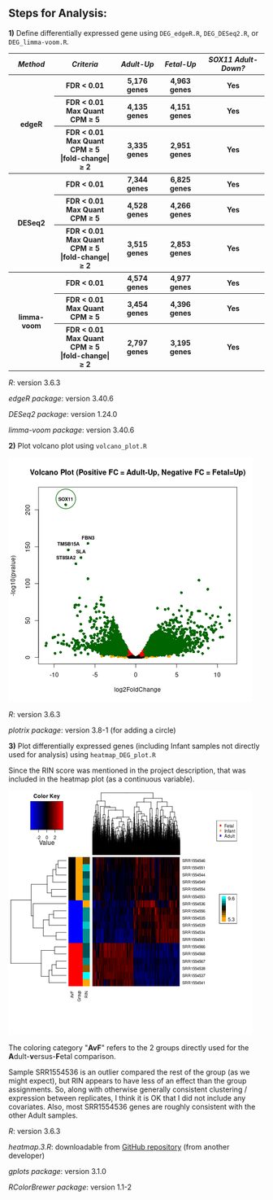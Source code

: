 ## Steps for Analysis:

**1)** Define differentially expressed gene using `DEG_edgeR.R`, `DEG_DESeq2.R`, or `DEG_limma-voom.R`.

<table>
  <tbody>
    <tr>
      <th align="center"><b><i>Method</i></b></th>
      <th align="center"><b><i>Criteria</i></b></th>
	  <th align="center"><b><i>Adult-Up</i></b></th>
	  <th align="center"><b><i>Fetal-Up</i></b></th>
	  <th align="center"><b><i>SOX11 Adult-Down?</i></b></th>
    </tr>
     <tr>
      <th align="center" rowspan="3">edgeR</th>
      <th align="center">FDR &lt; 0.01</th>
	  <th align="center">5,176 genes</th>
	  <th align="center">4,963 genes</th>
	  <th align="center">Yes</th>
    </tr>
     <tr>
	  <th align="center">FDR &lt; 0.01<br>Max Quant CPM &ge; 5</th>
	  <th align="center">4,135 genes</th>
	  <th align="center">4,151 genes</th>
	  <th align="center">Yes</th>
    </tr>
     <tr>
	  <th align="center">FDR &lt; 0.01<br>Max Quant CPM &ge; 5<br>|fold-change| &ge; 2</th>
	  <th align="center">3,335 genes</th>
	  <th align="center">2,951 genes</th>
	  <th align="center">Yes</th>
    </tr>
     <tr>
      <th align="center" rowspan="3">DESeq2</th>
      <th align="center">FDR &lt; 0.01</th>
	  <th align="center">7,344 genes</th>
	  <th align="center">6,825 genes</th>
	  <th align="center">Yes</th>
    </tr>
     <tr>
	  <th align="center">FDR &lt; 0.01<br>Max Quant CPM &ge; 5</th>
	  <th align="center">4,528 genes</th>
	  <th align="center">4,266 genes</th>
	  <th align="center">Yes</th>
    </tr>
     <tr>
	  <th align="center">FDR &lt; 0.01<br>Max Quant CPM &ge; 5<br>|fold-change| &ge; 2</th>
	  <th align="center">3,515 genes</th>
	  <th align="center">2,853 genes</th>
	  <th align="center">Yes</th>
    </tr>
     <tr>
      <th align="center" rowspan="3">limma-voom</th>
      <th align="center">FDR &lt; 0.01</th>
	  <th align="center">4,574 genes</th>
	  <th align="center">4,977 genes</th>
	  <th align="center">Yes</th>
    </tr>
     <tr>
	  <th align="center">FDR &lt; 0.01<br>Max Quant CPM &ge; 5</th>
	  <th align="center">3,454 genes</th>
	  <th align="center">4,396 genes</th>
	  <th align="center">Yes</th>
    </tr>
     <tr>
	  <th align="center">FDR &lt; 0.01<br>Max Quant CPM &ge; 5<br>|fold-change| &ge; 2</th>
	  <th align="center">2,797 genes</th>
	  <th align="center">3,195 genes</th>
	  <th align="center">Yes</th>
    </tr>
</tbody>
</table>

*R*: version 3.6.3

*edgeR package*: version 3.40.6

*DESeq2 package*: version 1.24.0 

*limma-voom package*: version 3.40.6

**2)** Plot volcano plot using `volcano_plot.R`

![Filtered edgeR volcano plot](edgeR_DEG_FDR0.01_fc2_expr5.png "Filtered edgeR volcano plot")

*R*: version 3.6.3

*plotrix package*: version 3.8-1 (for adding a circle)

**3)** Plot differentially expressed genes (including Infant samples not directly used for analysis) using `heatmap_DEG_plot.R`

Since the RIN score was mentioned in the project description, that was included in the heatmap plot (as a continuous variable).

![DEG heatmap](edgeR_DEG_FDR0.01_fc2_expr5-heatmap.png "DEG heatmap")

The coloring category "**AvF**" refers to the 2 groups directly used for the **A**dult-**v**ersus-**F**etal comparison.

Sample SRR1554536 is an outlier compared the rest of the group (as we might expect), but RIN appears to have less of an effect than the group assignments.  So, along with otherwise generally consistent clustering / expression between replicates, I think it is OK that I did not include any covariates.  Also, most SRR1554536 genes are roughly consistent with the other Adult samples.

*R*: version 3.6.3

*heatmap.3.R*: downloadable from [GitHub repository](https://github.com/obigriffith/biostar-tutorials/blob/master/Heatmaps/heatmap.3.R) (from another developer)

*gplots package*: version 3.1.0

*RColorBrewer package*: version 1.1-2

